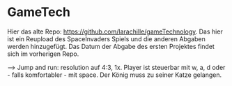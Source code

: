 # GameTech

Hier das alte Repo: https://github.com/larachille/gameTechnology. Das hier ist ein Reupload des SpaceInvaders Spiels und die anderen Abgaben werden hinzugefügt. Das Datum der Abgabe des ersten Projektes findet sich im vorherigen Repo.  

--> Jump and run: resolution auf 4:3, 1x. Player ist steuerbar mit w, a, d oder - falls komfortabler - mit space. Der König muss zu seiner Katze gelangen. 
